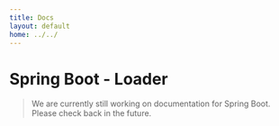 ```yaml
---
title: Docs
layout: default
home: ../../
---
```



# Spring Boot - Loader
 
> We are currently still working on documentation for Spring Boot. Please check back
> in the future.
